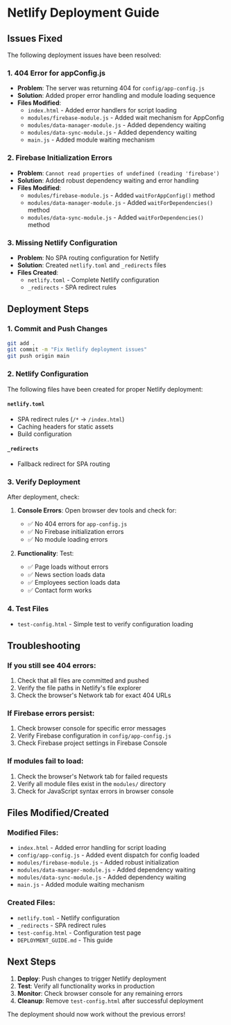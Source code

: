 # Netlify Deployment Guide

## Issues Fixed

The following deployment issues have been resolved:

### 1. 404 Error for appConfig.js
- **Problem**: The server was returning 404 for `config/app-config.js`
- **Solution**: Added proper error handling and module loading sequence
- **Files Modified**: 
  - `index.html` - Added error handlers for script loading
  - `modules/firebase-module.js` - Added wait mechanism for AppConfig
  - `modules/data-manager-module.js` - Added dependency waiting
  - `modules/data-sync-module.js` - Added dependency waiting
  - `main.js` - Added module waiting mechanism

### 2. Firebase Initialization Errors
- **Problem**: `Cannot read properties of undefined (reading 'firebase')`
- **Solution**: Added robust dependency waiting and error handling
- **Files Modified**:
  - `modules/firebase-module.js` - Added `waitForAppConfig()` method
  - `modules/data-manager-module.js` - Added `waitForDependencies()` method
  - `modules/data-sync-module.js` - Added `waitForDependencies()` method

### 3. Missing Netlify Configuration
- **Problem**: No SPA routing configuration for Netlify
- **Solution**: Created `netlify.toml` and `_redirects` files
- **Files Created**:
  - `netlify.toml` - Complete Netlify configuration
  - `_redirects` - SPA redirect rules

## Deployment Steps

### 1. Commit and Push Changes
```bash
git add .
git commit -m "Fix Netlify deployment issues"
git push origin main
```

### 2. Netlify Configuration
The following files have been created for proper Netlify deployment:

#### `netlify.toml`
- SPA redirect rules (`/*` → `/index.html`)
- Caching headers for static assets
- Build configuration

#### `_redirects`
- Fallback redirect for SPA routing

### 3. Verify Deployment
After deployment, check:

1. **Console Errors**: Open browser dev tools and check for:
   - ✅ No 404 errors for `app-config.js`
   - ✅ No Firebase initialization errors
   - ✅ No module loading errors

2. **Functionality**: Test:
   - ✅ Page loads without errors
   - ✅ News section loads data
   - ✅ Employees section loads data
   - ✅ Contact form works

### 4. Test Files
- `test-config.html` - Simple test to verify configuration loading

## Troubleshooting

### If you still see 404 errors:
1. Check that all files are committed and pushed
2. Verify the file paths in Netlify's file explorer
3. Check the browser's Network tab for exact 404 URLs

### If Firebase errors persist:
1. Check browser console for specific error messages
2. Verify Firebase configuration in `config/app-config.js`
3. Check Firebase project settings in Firebase Console

### If modules fail to load:
1. Check the browser's Network tab for failed requests
2. Verify all module files exist in the `modules/` directory
3. Check for JavaScript syntax errors in browser console

## Files Modified/Created

### Modified Files:
- `index.html` - Added error handling for script loading
- `config/app-config.js` - Added event dispatch for config loaded
- `modules/firebase-module.js` - Added robust initialization
- `modules/data-manager-module.js` - Added dependency waiting
- `modules/data-sync-module.js` - Added dependency waiting
- `main.js` - Added module waiting mechanism

### Created Files:
- `netlify.toml` - Netlify configuration
- `_redirects` - SPA redirect rules
- `test-config.html` - Configuration test page
- `DEPLOYMENT_GUIDE.md` - This guide

## Next Steps

1. **Deploy**: Push changes to trigger Netlify deployment
2. **Test**: Verify all functionality works in production
3. **Monitor**: Check browser console for any remaining errors
4. **Cleanup**: Remove `test-config.html` after successful deployment

The deployment should now work without the previous errors!
